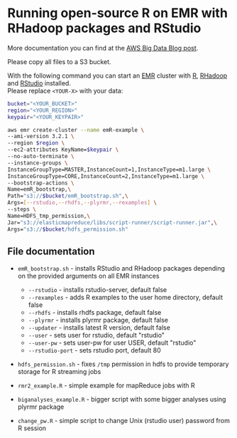 Running open-source R on EMR with RHadoop packages and RStudio
=====================

More documentation you can find at the [AWS Big Data Blog post](http://blogs.aws.amazon.com/bigdata/post/Tx37RSKRFDQNTSL/Statistical-Analysis-with-Open-Source-R-and-RStudio-on-Amazon-EMR).

Please copy all files to a S3 bucket.

With the following command you can start an [EMR](http://aws.amazon.com/elasticmapreduce/) cluster with
[R](http://www.r-project.org/),
[RHadoop](https://github.com/RevolutionAnalytics/RHadoop/wiki)
and [RStudio](http://www.rstudio.com/) installed.
<br>Please replace `<YOUR-X>` with your data:

```sh
bucket="<YOUR_BUCKET>"
region="<YOUR_REGION>"
keypair="<YOUR_KEYPAIR>"

aws emr create-cluster --name emR-example \
--ami-version 3.2.1 \
--region $region \
--ec2-attributes KeyName=$keypair \
--no-auto-terminate \
--instance-groups \
InstanceGroupType=MASTER,InstanceCount=1,InstanceType=m1.large \
InstanceGroupType=CORE,InstanceCount=2,InstanceType=m1.large \
--bootstrap-actions \
Name=emR_bootstrap,\
Path="s3://$bucket/emR_bootstrap.sh",\
Args=[--rstudio,--rhdfs,--plyrmr,--rexamples] \
--steps \
Name=HDFS_tmp_permission,\
Jar="s3://elasticmapreduce/libs/script-runner/script-runner.jar",\
Args="s3://$bucket/hdfs_permission.sh"
```


File documentation
------------------
* `emR_bootstrap.sh` - installs RStudio and RHadoop packages
  depending on the provided arguments on all EMR instances
  * `--rstudio` - installs rstudio-server, default false
  * `--rexamples` - adds R examples to the user home directory, default false
  * `--rhdfs` - installs rhdfs package, default false
  * `--plyrmr` - installs plyrmr package, default false
  * `--updater` - installs latest R version, default false
  * `--user` - sets user for rstudio, default "rstudio"
  * `--user-pw` - sets user-pw for user USER, default "rstudio"
  * `--rstudio-port` - sets rstudio port, default 80
* `hdfs_permission.sh` - fixes `/tmp` permission in hdfs to provide temporary storage for R streaming jobs

* `rmr2_example.R` - simple example for mapReduce jobs with R
* `biganalyses_example.R` - bigger script with some bigger analyses using plyrmr package
* `change_pw.R` - simple script to change Unix (rstudio user) password from R session
